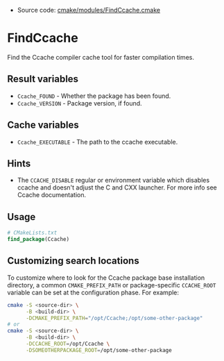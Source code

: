 <!-- This is auto-generated file. -->
* Source code: [cmake/modules/FindCcache.cmake](https://github.com/petk/php-build-system/blob/master/cmake/cmake/modules/FindCcache.cmake)

# FindCcache

Find the Ccache compiler cache tool for faster compilation times.

## Result variables

* `Ccache_FOUND` - Whether the package has been found.
* `Ccache_VERSION` - Package version, if found.

## Cache variables

* `Ccache_EXECUTABLE` - The path to the ccache executable.

## Hints

* The `CCACHE_DISABLE` regular or environment variable which disables ccache and
  doesn't adjust the C and CXX launcher. For more info see Ccache documentation.

## Usage

```cmake
# CMakeLists.txt
find_package(Ccache)
```

## Customizing search locations

To customize where to look for the Ccache package base
installation directory, a common `CMAKE_PREFIX_PATH` or
package-specific `CCACHE_ROOT` variable can be set at
the configuration phase. For example:

```sh
cmake -S <source-dir> \
      -B <build-dir> \
      -DCMAKE_PREFIX_PATH="/opt/Ccache;/opt/some-other-package"
# or
cmake -S <source-dir> \
      -B <build-dir> \
      -DCCACHE_ROOT=/opt/Ccache \
      -DSOMEOTHERPACKAGE_ROOT=/opt/some-other-package
```
